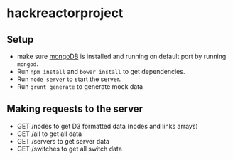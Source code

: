# hackreactorproject

## Setup
* make sure [mongoDB](http://www.mongodb.org/) is installed and running on default port by running `mongod`.
* Run `npm install` and `bower install` to get dependencies. 
* Run `node server` to start the server.
* Run `grunt generate` to generate mock data

## Making requests to the server
* GET /nodes to get D3 formatted data (nodes and links arrays)
* GET /all to get all data
* GET /servers to get server data
* GET /switches to get all switch data
